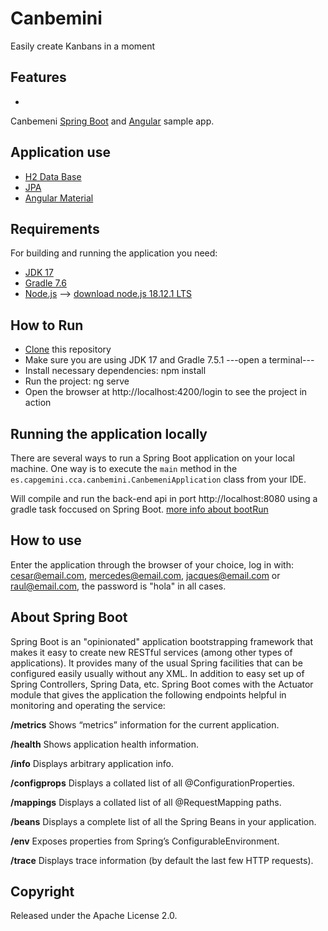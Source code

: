 # Canbemini 
Easily create Kanbans in a moment

## Features
* 

Canbemeni [Spring Boot](http://projects.spring.io/spring-boot/) and [Angular](https://angular.io/guide/what-is-angular) sample app.

## Application use

- [H2 Data Base](https://www.h2database.com/html/main.html)
- [JPA](https://spring.io/projects/spring-data-jpa)
- [Angular Material](https://material.angular.io/guide/getting-started)

## Requirements

For building and running the application you need:

- [JDK 17](https://www.oracle.com/java/technologies/javase/jdk17-archive-downloads.html)
- [Gradle 7.6](https://gradle.org/install/)
- [Node.js](https://nodejs.org/en/about/) --> [download node.js 18.12.1 LTS](https://nodejs.org/dist/v18.12.1/node-v18.12.1-x64.msi)

## How to Run 

* [Clone](https://github.com/ThePhrontistery/Canbemini.git) this repository 
* Make sure you are using JDK 17 and Gradle 7.5.1 
---open a terminal---
* Install necessary dependencies: npm install
* Run the project: ng serve
* Open the browser at http://localhost:4200/login to see the project in action


## Running the application locally

There are several ways to run a Spring Boot application on your local machine. One way is to execute the `main` method in the `es.capgemini.cca.canbemini.CanbemeniApplication` class from your IDE.

Will compile and run the back-end api in port http://localhost:8080  using a gradle task foccused on Spring Boot. [more info about bootRun](https://docs.spring.io/spring-boot/docs/current/gradle-plugin/reference/htmlsingle/#running-your-application)


## How to use

Enter the application through the browser of your choice, log in with: cesar@email.com, mercedes@email.com, jacques@email.com or raul@email.com, 
the password is "hola" in all cases.

## About Spring Boot

Spring Boot is an "opinionated" application bootstrapping framework that makes it easy to create new RESTful services (among other types of applications). It provides many of the usual Spring facilities that can be configured easily usually without any XML. In addition to easy set up of Spring Controllers, Spring Data, etc. Spring Boot comes with the Actuator module that gives the application the following endpoints helpful in monitoring and operating the service:

**/metrics** Shows “metrics” information for the current application.

**/health** Shows application health information.

**/info** Displays arbitrary application info.

**/configprops** Displays a collated list of all @ConfigurationProperties.

**/mappings** Displays a collated list of all @RequestMapping paths.

**/beans** Displays a complete list of all the Spring Beans in your application.

**/env** Exposes properties from Spring’s ConfigurableEnvironment.

**/trace** Displays trace information (by default the last few HTTP requests).


## Copyright
Released under the Apache License 2.0.

